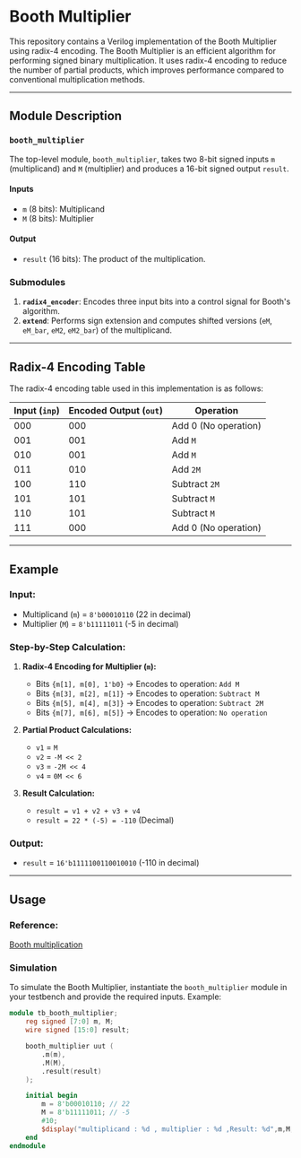 # Booth Multiplier

This repository contains a Verilog implementation of the Booth Multiplier using radix-4 encoding. The Booth Multiplier is an efficient algorithm for performing signed binary multiplication. It uses radix-4 encoding to reduce the number of partial products, which improves performance compared to conventional multiplication methods.

---

## **Module Description**

### **`booth_multiplier`**
The top-level module, `booth_multiplier`, takes two 8-bit signed inputs `m` (multiplicand) and `M` (multiplier) and produces a 16-bit signed output `result`.

#### **Inputs**
- `m` (8 bits): Multiplicand
- `M` (8 bits): Multiplier

#### **Output**
- `result` (16 bits): The product of the multiplication.

### **Submodules**
1. **`radix4_encoder`**: Encodes three input bits into a control signal for Booth's algorithm.
2. **`extend`**: Performs sign extension and computes shifted versions (`eM`, `eM_bar`, `eM2`, `eM2_bar`) of the multiplicand.

---

## **Radix-4 Encoding Table**

The radix-4 encoding table used in this implementation is as follows:

| **Input (`inp`)** | **Encoded Output (`out`)** | **Operation**      |
|--------------------|---------------------------|--------------------|
| 000                | 000                       | Add 0 (No operation) |
| 001                | 001                       | Add `M`            |
| 010                | 001                       | Add `M`            |
| 011                | 010                       | Add `2M`           |
| 100                | 110                       | Subtract `2M`      |
| 101                | 101                       | Subtract `M`       |
| 110                | 101                       | Subtract `M`       |
| 111                | 000                       | Add 0 (No operation) |

---

## **Example**

### Input:
- Multiplicand (`m`) = `8'b00010110` (22 in decimal)
- Multiplier (`M`) = `8'b11111011` (-5 in decimal)

### Step-by-Step Calculation:
1. **Radix-4 Encoding for Multiplier (`m`):**
   - Bits `{m[1], m[0], 1'b0}` → Encodes to operation: `Add M`
   - Bits `{m[3], m[2], m[1]}` → Encodes to operation: `Subtract M`
   - Bits `{m[5], m[4], m[3]}` → Encodes to operation: `Subtract 2M`
   - Bits `{m[7], m[6], m[5]}` → Encodes to operation: `No operation`

2. **Partial Product Calculations:**
   - `v1` = `M`
   - `v2` = `-M << 2`
   - `v3` = `-2M << 4`
   - `v4` = `0M << 6`

3. **Result Calculation:**
   - `result = v1 + v2 + v3 + v4`
   - `result = 22 * (-5) = -110` (Decimal)

### Output:
- `result` = `16'b1111100110010010` (-110 in decimal)

---

## **Usage**
### Reference:
[Booth multiplication ](https://www.ripublication.com/aeee/006_pp%20%20%20%20683-690.pdf "Booth multiplication")

### Simulation
To simulate the Booth Multiplier, instantiate the `booth_multiplier` module in your testbench and provide the required inputs. Example:

```verilog
module tb_booth_multiplier;
    reg signed [7:0] m, M;
    wire signed [15:0] result;

    booth_multiplier uut (
        .m(m),
        .M(M),
        .result(result)
    );

    initial begin
        m = 8'b00010110; // 22
        M = 8'b11111011; // -5
        #10;
        $display("multiplicand : %d , multiplier : %d ,Result: %d",m,M,result); // Expected: -110
    end
endmodule
